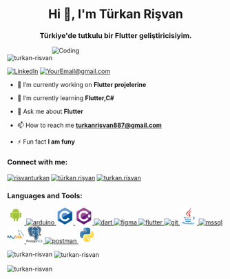 <h1 align="center">Hi 👋, I'm Türkan Rişvan</h1>
<h3 align="center">Türkiye'de tutkulu bir Flutter geliştiricisiyim.</h3>
<img align="right" alt="Coding" width="400" src="https://media.tenor.com/2nKSTDDekOgAAAAM/coding-kira.gif">

<p align="left"> <img src="https://komarev.com/ghpvc/?username=turkan-risvan&label=Profile%20views&color=0e75b6&style=flat" alt="turkan-risvan" /> </p>

<a href="[<LinkedInURL>](https://www.linkedin.com/in/t%C3%BCrkan-ri%C5%9Fvan-ba284019a/)">![LinkedIn](https://img.shields.io/badge/LinkedIn-0077B5?style=for-the-badge&logo=linkedin&logoColor=white)</a>
<a href="mailto:turkanrisvan887@gmail.com">![YourEmail@gmail.com](https://img.shields.io/badge/Gmail-D14836?style=for-the-badge&logo=gmail&logoColor=white)</a>

- 🔭 I’m currently working on **Flutter projelerine**

- 🌱 I’m currently learning **Flutter,C#**

- 💬 Ask me about **Flutter**

- 📫 How to reach me **turkanrisvan887@gmail.com**

- ⚡ Fun fact **I am funy**

<h3 align="left">Connect with me:</h3>
<p align="left">
<a href="https://twitter.com/risvanturkan" target="blank"><img align="center" src="https://raw.githubusercontent.com/rahuldkjain/github-profile-readme-generator/master/src/images/icons/Social/twitter.svg" alt="risvanturkan" height="30" width="40" /></a>
<a href="https://linkedin.com/in/türkan rişvan" target="blank"><img align="center" src="https://raw.githubusercontent.com/rahuldkjain/github-profile-readme-generator/master/src/images/icons/Social/linked-in-alt.svg" alt="türkan rişvan" height="30" width="40" /></a>
<a href="https://instagram.com/turkan.risvan" target="blank"><img align="center" src="https://raw.githubusercontent.com/rahuldkjain/github-profile-readme-generator/master/src/images/icons/Social/instagram.svg" alt="turkan.risvan" height="30" width="40" /></a>
</p>

<h3 align="left">Languages and Tools:</h3>
<p align="left"> <a href="https://developer.android.com" target="_blank" rel="noreferrer"> <img src="https://raw.githubusercontent.com/devicons/devicon/master/icons/android/android-original-wordmark.svg" alt="android" width="40" height="40"/> </a> <a href="https://www.arduino.cc/" target="_blank" rel="noreferrer"> <img src="https://cdn.worldvectorlogo.com/logos/arduino-1.svg" alt="arduino" width="40" height="40"/> </a> <a href="https://www.cprogramming.com/" target="_blank" rel="noreferrer"> <img src="https://raw.githubusercontent.com/devicons/devicon/master/icons/c/c-original.svg" alt="c" width="40" height="40"/> </a> <a href="https://www.w3schools.com/cs/" target="_blank" rel="noreferrer"> <img src="https://raw.githubusercontent.com/devicons/devicon/master/icons/csharp/csharp-original.svg" alt="csharp" width="40" height="40"/> </a> <a href="https://dart.dev" target="_blank" rel="noreferrer"> <img src="https://www.vectorlogo.zone/logos/dartlang/dartlang-icon.svg" alt="dart" width="40" height="40"/> </a> <a href="https://www.figma.com/" target="_blank" rel="noreferrer"> <img src="https://www.vectorlogo.zone/logos/figma/figma-icon.svg" alt="figma" width="40" height="40"/> </a> <a href="https://flutter.dev" target="_blank" rel="noreferrer"> <img src="https://www.vectorlogo.zone/logos/flutterio/flutterio-icon.svg" alt="flutter" width="40" height="40"/> </a> <a href="https://git-scm.com/" target="_blank" rel="noreferrer"> <img src="https://www.vectorlogo.zone/logos/git-scm/git-scm-icon.svg" alt="git" width="40" height="40"/> </a> <a href="https://www.java.com" target="_blank" rel="noreferrer"> <img src="https://raw.githubusercontent.com/devicons/devicon/master/icons/java/java-original.svg" alt="java" width="40" height="40"/> </a> <a href="https://www.microsoft.com/en-us/sql-server" target="_blank" rel="noreferrer"> <img src="https://www.svgrepo.com/show/303229/microsoft-sql-server-logo.svg" alt="mssql" width="40" height="40"/> </a> <a href="https://www.mysql.com/" target="_blank" rel="noreferrer"> <img src="https://raw.githubusercontent.com/devicons/devicon/master/icons/mysql/mysql-original-wordmark.svg" alt="mysql" width="40" height="40"/> </a> <a href="https://www.postgresql.org" target="_blank" rel="noreferrer"> <img src="https://raw.githubusercontent.com/devicons/devicon/master/icons/postgresql/postgresql-original-wordmark.svg" alt="postgresql" width="40" height="40"/> </a> <a href="https://postman.com" target="_blank" rel="noreferrer"> <img src="https://www.vectorlogo.zone/logos/getpostman/getpostman-icon.svg" alt="postman" width="40" height="40"/> </a> <a href="https://www.python.org" target="_blank" rel="noreferrer"> <img src="https://raw.githubusercontent.com/devicons/devicon/master/icons/python/python-original.svg" alt="python" width="40" height="40"/> </a> </p>

<p><img align="left" src="https://github-readme-stats.vercel.app/api/top-langs?username=turkan-risvan&show_icons=true&locale=en&layout=compact" alt="turkan-risvan" /></p>

<p>&nbsp;<img align="center" src="https://github-readme-stats.vercel.app/api?username=turkan-risvan&show_icons=true&locale=en" alt="turkan-risvan" /></p>

<p><img align="center" src="https://github-readme-streak-stats.herokuapp.com/?user=turkan-risvan&" alt="turkan-risvan" /></p>

